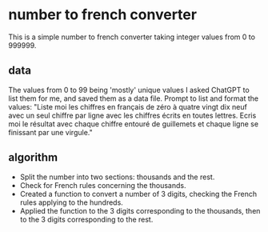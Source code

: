 # number to french converter

This is a simple number to french converter taking integer values from 0 to 999999.

## data

The values from 0 to 99 being 'mostly' unique values I asked ChatGPT to list them for me, and saved them as a data file.
Prompt to list and format the values:
"Liste moi les chiffres en français de zéro à quatre vingt dix neuf avec un seul chiffre par ligne avec les chiffres écrits en toutes lettres. Ecris moi le résultat avec chaque chiffre entouré de guillemets et chaque ligne se finissant par une virgule."

## algorithm

- Split the number into two sections: thousands and the rest.
- Check for French rules concerning the thousands.
- Created a function to convert a number of 3 digits, checking the French rules applying to the hundreds.
- Applied the function to the 3 digits corresponding to the thousands, then to the 3 digits corresponding to the rest.
